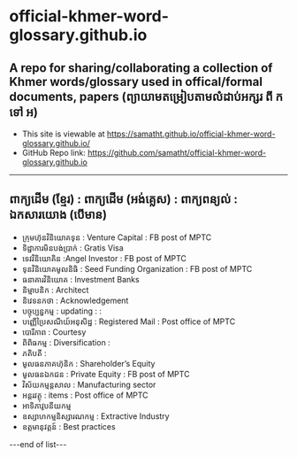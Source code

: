 # official-khmer-word-glossary.github.io
A repo for sharing/collaborating a collection of Khmer words/glossary used in offical/formal documents, papers
(ព្យាយាមតម្រៀបតាមលំដាប់អក្សរ ពី ក ទៅ អ)
-----
 * This site is viewable at https://samatht.github.io/official-khmer-word-glossary.github.io/
 * GitHub Repo link: https://github.com/samatht/official-khmer-word-glossary.github.io
---
ពាក្យដើម (ខ្មែរ) : ពាក្យដើម (អង់គ្លេស) : ពាក្យពន្យល់ : ឯកសារយោង (បើមាន)
---

* ក្រុមហ៊ុនវិនិយោគទុន : Venture Capital : FB post of MPTC
* ទិដ្ឋាការមិនបង់ប្រាក់ : Gratis Visa
* ទេវវិនិយោគិន :Angel Investor : FB post of MPTC
* ទុនវិនិយោគមូលនិធិ : Seed Funding Organization : FB post of MPTC
* ធនាគារវិនិយោគ : Investment Banks
* និម្មាបនិក : Architect 
* និវេទនកថា : Acknowledgement
* បច្ចុប្បន្នកម្ម : updating : : 
* បញ្ញើប្រៃសណីយ៍អនុសិដ្ឋ : Registered Mail : Post office of MPTC
* បោរីភាព : Courtesy
* ពិពិធកម្ម : Diversification :
* ភតិបតី :
* មូលធនភាគហ៊ុនិក : Shareholder’s Equity
* មូលធនឯកជន : Private Equity : FB post of MPTC
* វិស័យកម្មន្តសាល : Manufacturing sector
* អន្តរវត្ថុ : items : Post office of MPTC
* អាទិភាវូបនីយកម្ម
* ឧស្សាហកម្មនិស្សារណកម្ម : Extractive Industry
* ឧត្តមានុវត្តន៍ : Best practices

---end of list---







